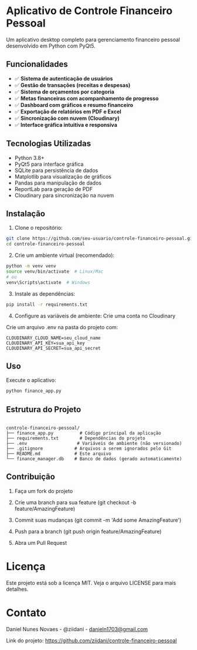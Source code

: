 # Aplicativo de Controle Financeiro Pessoal

Um aplicativo desktop completo para gerenciamento financeiro pessoal desenvolvido em Python com PyQt5.

## Funcionalidades

- ✅ **Sistema de autenticação de usuários**
- ✅ **Gestão de transações (receitas e despesas)**
- ✅ **Sistema de orçamentos por categoria**
- ✅ **Metas financeiras com acompanhamento de progresso**
- ✅ **Dashboard com gráficos e resumo financeiro**
- ✅ **Exportação de relatórios em PDF e Excel**
- ✅ **Sincronização com nuvem (Cloudinary)**
- ✅ **Interface gráfica intuitiva e responsiva**

## Tecnologias Utilizadas

- Python 3.8+
- PyQt5 para interface gráfica
- SQLite para persistência de dados
- Matplotlib para visualização de gráficos
- Pandas para manipulação de dados
- ReportLab para geração de PDF
- Cloudinary para sincronização na nuvem

## Instalação

1. Clone o repositório:
```bash
git clone https://github.com/seu-usuario/controle-financeiro-pessoal.git
cd controle-financeiro-pessoal
```

2. Crie um ambiente virtual (recomendado):
```bash
python -m venv venv
source venv/bin/activate  # Linux/Mac
# ou
venv\Scripts\activate  # Windows
```

3. Instale as dependências:
```bash
pip install -r requirements.txt
```

4. Configure as variáveis de ambiente:
Crie uma conta no Cloudinary

Crie um arquivo .env na pasta do projeto com:

```text
CLOUDINARY_CLOUD_NAME=seu_cloud_name
CLOUDINARY_API_KEY=sua_api_key
CLOUDINARY_API_SECRET=sua_api_secret
```

## Uso
Execute o aplicativo:
```bash
python finance_app.py
```

## Estrutura do Projeto
```text

controle-financeiro-pessoal/
├── finance_app.py          # Código principal da aplicação
├── requirements.txt        # Dependências do projeto
├── .env                   # Variáveis de ambiente (não versionado)
├── .gitignore            # Arquivos a serem ignorados pelo Git
├── README.md             # Este arquivo
└── finance_manager.db    # Banco de dados (gerado automaticamente)
```

## Contribuição

1. Faça um fork do projeto

2. Crie uma branch para sua feature (git checkout -b feature/AmazingFeature)

3. Commit suas mudanças (git commit -m 'Add some AmazingFeature')

4. Push para a branch (git push origin feature/AmazingFeature)

5. Abra um Pull Request

# Licença
Este projeto está sob a licença MIT. Veja o arquivo LICENSE para mais detalhes.

# Contato

Daniel Nunes Novaes - @ziidani - danieln1703@gmail.com

Link do projeto: https://github.com/ziidani/controle-financeiro-pessoal
